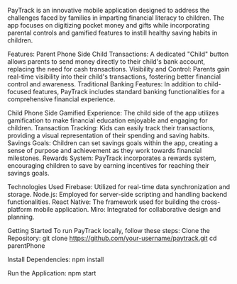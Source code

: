 PayTrack is an innovative mobile application designed to address the challenges faced by families in imparting financial literacy to children. The app focuses on digitizing pocket money and gifts while incorporating parental controls and gamified features to instill healthy saving habits in children.

Features:
Parent Phone Side
Child Transactions: A dedicated "Child" button allows parents to send money directly to their child's bank account, replacing the need for cash transactions.
Visibility and Control: Parents gain real-time visibility into their child's transactions, fostering better financial control and awareness.
Traditional Banking Features: In addition to child-focused features, PayTrack includes standard banking functionalities for a comprehensive financial experience.

Child Phone Side
Gamified Experience: The child side of the app utilizes gamification to make financial education enjoyable and engaging for children.
Transaction Tracking: Kids can easily track their transactions, providing a visual representation of their spending and saving habits.
Savings Goals: Children can set savings goals within the app, creating a sense of purpose and achievement as they work towards financial milestones.
Rewards System: PayTrack incorporates a rewards system, encouraging children to save by earning incentives for reaching their savings goals.

Technologies Used
Firebase: Utilized for real-time data synchronization and storage.
Node.js: Employed for server-side scripting and handling backend functionalities.
React Native: The framework used for building the cross-platform mobile application.
Miro: Integrated for collaborative design and planning.

Getting Started
To run PayTrack locally, follow these steps:
Clone the Repository: git clone https://github.com/your-username/paytrack.git
cd parentPhone

Install Dependencies:
npm install

Run the Application:
npm start

